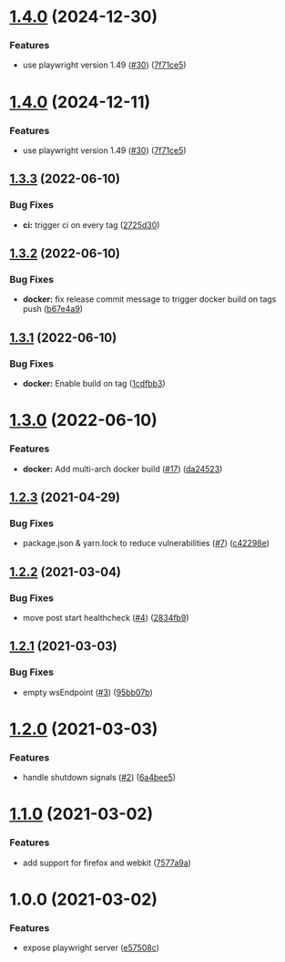 # [1.4.0](https://github.com/pixelfactoryio/playwright-server/compare/v1.3.4...v1.4.0) (2024-12-30)


### Features

* use playwright version 1.49 ([#30](https://github.com/pixelfactoryio/playwright-server/issues/30)) ([7f71ce5](https://github.com/pixelfactoryio/playwright-server/commit/7f71ce5d503c8fa1503bcb0819f9d135a5db7386))

# [1.4.0](https://github.com/pixelfactoryio/playwright-server/compare/v1.3.4...v1.4.0) (2024-12-11)


### Features

* use playwright version 1.49 ([#30](https://github.com/pixelfactoryio/playwright-server/issues/30)) ([7f71ce5](https://github.com/pixelfactoryio/playwright-server/commit/7f71ce5d503c8fa1503bcb0819f9d135a5db7386))

## [1.3.3](https://github.com/pixelfactoryio/playwright-server/compare/v1.3.2...v1.3.3) (2022-06-10)


### Bug Fixes

* **ci:** trigger ci on every tag ([2725d30](https://github.com/pixelfactoryio/playwright-server/commit/2725d30b3c065610e158e4af95ad71fb2ac0ce0e))

## [1.3.2](https://github.com/pixelfactoryio/playwright-server/compare/v1.3.1...v1.3.2) (2022-06-10)


### Bug Fixes

* **docker:** fix release commit message to trigger docker build on tags push ([b67e4a9](https://github.com/pixelfactoryio/playwright-server/commit/b67e4a9b8fa24553620bc62d8d47fae43783d19a))

## [1.3.1](https://github.com/pixelfactoryio/playwright-server/compare/v1.3.0...v1.3.1) (2022-06-10)


### Bug Fixes

* **docker:** Enable build on tag ([1cdfbb3](https://github.com/pixelfactoryio/playwright-server/commit/1cdfbb3a3b31424555c5e4174be6e32fc1dc3317))

# [1.3.0](https://github.com/pixelfactoryio/playwright-server/compare/v1.2.3...v1.3.0) (2022-06-10)


### Features

* **docker:** Add multi-arch docker build ([#17](https://github.com/pixelfactoryio/playwright-server/issues/17)) ([da24523](https://github.com/pixelfactoryio/playwright-server/commit/da2452383958e26d78d6664c8e77751a9fcc16c8))

## [1.2.3](https://github.com/pixelfactoryio/playwright-server/compare/v1.2.2...v1.2.3) (2021-04-29)


### Bug Fixes

* package.json & yarn.lock to reduce vulnerabilities ([#7](https://github.com/pixelfactoryio/playwright-server/issues/7)) ([c42298e](https://github.com/pixelfactoryio/playwright-server/commit/c42298ee98762f15cbfe3704aa536c7f2f2f1648))

## [1.2.2](https://github.com/pixelfactoryio/playwright-server/compare/v1.2.1...v1.2.2) (2021-03-04)


### Bug Fixes

* move post start healthcheck ([#4](https://github.com/pixelfactoryio/playwright-server/issues/4)) ([2834fb9](https://github.com/pixelfactoryio/playwright-server/commit/2834fb96bfb647a3187f2aa6d3c1306be21fff79))

## [1.2.1](https://github.com/pixelfactoryio/playwright-server/compare/v1.2.0...v1.2.1) (2021-03-03)


### Bug Fixes

* empty wsEndpoint ([#3](https://github.com/pixelfactoryio/playwright-server/issues/3)) ([95bb07b](https://github.com/pixelfactoryio/playwright-server/commit/95bb07beaaa9b9b48706c46a8b4caaa2ff601694))

# [1.2.0](https://github.com/pixelfactoryio/playwright-server/compare/v1.1.0...v1.2.0) (2021-03-03)


### Features

* handle shutdown signals ([#2](https://github.com/pixelfactoryio/playwright-server/issues/2)) ([6a4bee5](https://github.com/pixelfactoryio/playwright-server/commit/6a4bee59ef4c278f34733ace2a6d9c8f4ed3198f))

# [1.1.0](https://github.com/pixelfactoryio/playwright-server/compare/v1.0.0...v1.1.0) (2021-03-02)


### Features

* add support for firefox and webkit ([7577a9a](https://github.com/pixelfactoryio/playwright-server/commit/7577a9a77b06e5d143b3c06444c305e61e2c21da))

# 1.0.0 (2021-03-02)


### Features

* expose playwright server ([e57508c](https://github.com/pixelfactoryio/playwright-server/commit/e57508c2511925f76d666da2c208bbfa1fa6fcdd))
